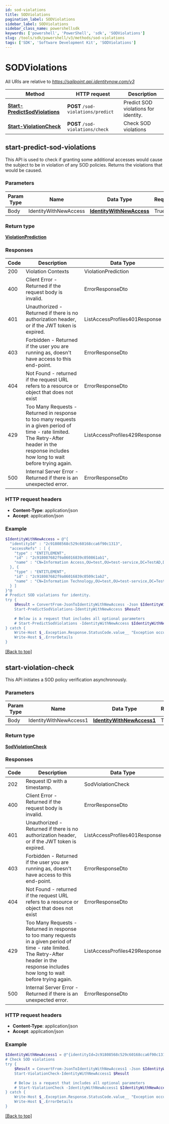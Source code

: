 ```yaml
---
id: sod-violations
title: SODViolations
pagination_label: SODViolations
sidebar_label: SODViolations
sidebar_class_name: powershellsdk
keywords: ['powershell', 'PowerShell', 'sdk', 'SODViolations'] 
slug: /tools/sdk/powershell/v3/methods/sod-violations
tags: ['SDK', 'Software Development Kit', 'SODViolations']
---
```



# SODViolations

All URIs are relative to *https://sailpoint.api.identitynow.com/v3*

Method | HTTP request | Description
------------- | ------------- | -------------
[**Start-PredictSodViolations**](#start-predict-sod-violations) | **POST** `/sod-violations/predict` | Predict SOD violations for identity.
[**Start-ViolationCheck**](#start-violation-check) | **POST** `/sod-violations/check` | Check SOD violations


## start-predict-sod-violations

This API is used to check if granting some additional accesses would cause the subject to be in violation of any SOD policies. Returns the violations that would be caused.

### Parameters 
Param Type | Name | Data Type | Required  | Description
------------- | ------------- | ------------- | ------------- | ------------- 
 Body  | IdentityWithNewAccess | [**IdentityWithNewAccess**](../models/identity-with-new-access) | True  | 

### Return type

[**ViolationPrediction**](../models/violation-prediction)

### Responses
Code | Description  | Data Type
------------- | ------------- | -------------
200 | Violation Contexts | ViolationPrediction
400 | Client Error - Returned if the request body is invalid. | ErrorResponseDto
401 | Unauthorized - Returned if there is no authorization header, or if the JWT token is expired. | ListAccessProfiles401Response
403 | Forbidden - Returned if the user you are running as, doesn&#39;t have access to this end-point. | ErrorResponseDto
404 | Not Found - returned if the request URL refers to a resource or object that does not exist | ErrorResponseDto
429 | Too Many Requests - Returned in response to too many requests in a given period of time - rate limited. The Retry-After header in the response includes how long to wait before trying again. | ListAccessProfiles429Response
500 | Internal Server Error - Returned if there is an unexpected error. | ErrorResponseDto

### HTTP request headers

- **Content-Type**: application/json
- **Accept**: application/json

### Example
```powershell
$IdentityWithNewAccess = @"{
  "identityId" : "2c91808568c529c60168cca6f90c1313",
  "accessRefs" : [ {
    "type" : "ENTITLEMENT",
    "id" : "2c918087682f9a86016839c050861ab1",
    "name" : "CN=Information Access,OU=test,OU=test-service,DC=TestAD,DC=local"
  }, {
    "type" : "ENTITLEMENT",
    "id" : "2c918087682f9a86016839c0509c1ab2",
    "name" : "CN=Information Technology,OU=test,OU=test-service,DC=TestAD,DC=local"
  } ]
}"@
# Predict SOD violations for identity.
try {
    $Result = ConvertFrom-JsonToIdentityWithNewAccess -Json $IdentityWithNewAccess
    Start-PredictSodViolations-IdentityWithNewAccess $Result
    
    # Below is a request that includes all optional parameters
    # Start-PredictSodViolations -IdentityWithNewAccess $IdentityWithNewAccess  
} catch {
    Write-Host $_.Exception.Response.StatusCode.value__ "Exception occurred when calling Start-PredictSodViolations"
    Write-Host $_.ErrorDetails
}
```

[[Back to top]](#) 

## start-violation-check

This API initiates a SOD policy verification asynchronously.

### Parameters 
Param Type | Name | Data Type | Required  | Description
------------- | ------------- | ------------- | ------------- | ------------- 
 Body  | IdentityWithNewAccess1 | [**IdentityWithNewAccess1**](../models/identity-with-new-access1) | True  | 

### Return type

[**SodViolationCheck**](../models/sod-violation-check)

### Responses
Code | Description  | Data Type
------------- | ------------- | -------------
202 | Request ID with a timestamp. | SodViolationCheck
400 | Client Error - Returned if the request body is invalid. | ErrorResponseDto
401 | Unauthorized - Returned if there is no authorization header, or if the JWT token is expired. | ListAccessProfiles401Response
403 | Forbidden - Returned if the user you are running as, doesn&#39;t have access to this end-point. | ErrorResponseDto
404 | Not Found - returned if the request URL refers to a resource or object that does not exist | ErrorResponseDto
429 | Too Many Requests - Returned in response to too many requests in a given period of time - rate limited. The Retry-After header in the response includes how long to wait before trying again. | ListAccessProfiles429Response
500 | Internal Server Error - Returned if there is an unexpected error. | ErrorResponseDto

### HTTP request headers

- **Content-Type**: application/json
- **Accept**: application/json

### Example
```powershell
$IdentityWithNewAccess1 = @"{identityId=2c91808568c529c60168cca6f90c1313, accessRefs=[{type=ENTITLEMENT, id=2c918087682f9a86016839c050861ab1, name=CN=Information Access,OU=test,OU=test-service,DC=TestAD,DC=local}, {type=ENTITLEMENT, id=2c918087682f9a86016839c0509c1ab2, name=CN=Information Technology,OU=test,OU=test-service,DC=TestAD,DC=local}], clientMetadata={additionalProp1=string, additionalProp2=string, additionalProp3=string}}"@
# Check SOD violations
try {
    $Result = ConvertFrom-JsonToIdentityWithNewAccess1 -Json $IdentityWithNewAccess1
    Start-ViolationCheck-IdentityWithNewAccess1 $Result
    
    # Below is a request that includes all optional parameters
    # Start-ViolationCheck -IdentityWithNewAccess1 $IdentityWithNewAccess1  
} catch {
    Write-Host $_.Exception.Response.StatusCode.value__ "Exception occurred when calling Start-ViolationCheck"
    Write-Host $_.ErrorDetails
}
```

[[Back to top]](#) 


